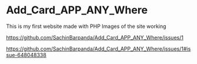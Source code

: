 # Add_Card_APP_ANY_Where
This is my first website made with PHP
Images of the site working

https://github.com/SachinBarpanda/Add_Card_APP_ANY_Where/issues/1

https://github.com/SachinBarpanda/Add_Card_APP_ANY_Where/issues/1#issue-648048338






